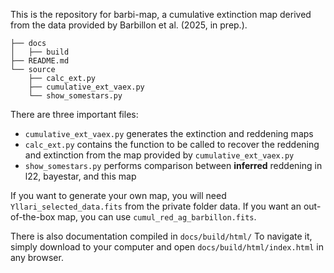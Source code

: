 This is the repository for barbi-map, a cumulative extinction map derived from the data provided by Barbillon et al. (2025, in prep.).

    ├── docs
    │   ├── build
    ├── README.md
    └── source
        ├── calc_ext.py
        ├── cumulative_ext_vaex.py
        └── show_somestars.py

There are three important files:
- `cumulative_ext_vaex.py` generates the extinction and reddening maps
- `calc_ext.py` contains the function to be called to recover the reddening and extinction from the map provided by `cumulative_ext_vaex.py`
- `show_somestars.py` performs comparison between **inferred** reddening in l22, bayestar, and this map

If you want to generate your own map, you will need `Yllari_selected_data.fits` from the private folder data. If you want an out-of-the-box map, you can 
use `cumul_red_ag_barbillon.fits`.

There is also documentation compiled in `docs/build/html/`
To navigate it, simply download to your computer and open `docs/build/html/index.html` in any browser.